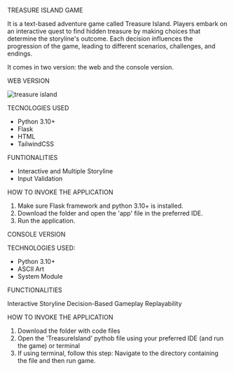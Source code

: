 TREASURE ISLAND GAME

It is a text-based adventure game called Treasure Island. Players embark on an interactive quest to find hidden treasure by making choices that determine the storyline's outcome. 
Each decision influences the progression of the game, leading to different scenarios, challenges, and endings. 

It comes in two version: the web and the console version.

WEB VERSION

![treasure island](https://github.com/user-attachments/assets/b0f015f8-b9eb-4974-8c93-d6972e800eb9)

TECNOLOGIES USED
- Python 3.10+
- Flask
- HTML
- TailwindCSS

FUNTIONALITIES

- Interactive and Multiple Storyline
- Input Validation

HOW TO INVOKE THE APPLICATION

1. Make sure Flask framework and python 3.10+ is installed.
2. Download the folder and open the 'app' file in the preferred IDE.
3. Run the application.

CONSOLE VERSION

TECHNOLOGIES USED:

- Python 3.10+
- ASCII Art
- System Module

FUNCTIONALITIES

Interactive Storyline
Decision-Based Gameplay
Replayability

HOW TO INVOKE THE APPLICATION

1. Download the folder with code files
2. Open the 'TreasureIsland' pythob file using your preferred IDE (and run the game) or terminal
3. If using terminal, follow this step: Navigate to the directory containing the file and then run game.
